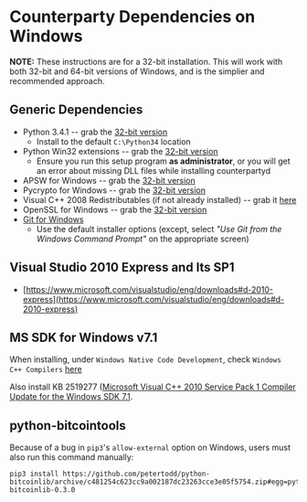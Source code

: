# Counterparty Dependencies on Windows

**NOTE:** These instructions are for a 32-bit installation. This will work with
both 32-bit and 64-bit versions of Windows, and is the simplier and recommended
approach.

## Generic Dependencies

- Python 3.4.1 -- grab the [32-bit version](http://www.python.org/ftp/python/3.4.1/python-3.4.1.msi)
  - Install to the default ``C:\Python34`` location
- Python Win32 extensions -- grab the [32-bit version](http://sourceforge.net/projects/pywin32/files/pywin32/Build%20219/pywin32-219.win32-py3.4.exe/download)
  - Ensure you run this setup program **as administrator**, or you will get an error about missing DLL files while installing counterpartyd
- APSW for Windows -- grab the [32-bit version](https://github.com/rogerbinns/apsw/releases/download/3.8.5-r1/apsw-3.8.5-r1.win32-py3.4.exe)
- Pycrypto for Windows -- grab the [32-bit version](https://s3.amazonaws.com/counterparty-bootstrap/pycrypto-2.6.1.win32-py3.4.exe)
- Visual C++ 2008 Redistributables (if not already installed) -- grab it [here](http://www.microsoft.com/downloads/details.aspx?familyid=9B2DA534-3E03-4391-8A4D-074B9F2BC1BF)
- OpenSSL for Windows -- grab the [32-bit version](http://slproweb.com/download/Win32OpenSSL_Light-1_0_1L.exe)
- [Git for Windows](http://git-scm.com/download/win)
  - Use the default installer options (except, select *"Use Git from the Windows Command Prompt"* on the appropriate screen)


## Visual Studio 2010 Express and Its SP1

* [https://www.microsoft.com/visualstudio/eng/downloads#d-2010-express](https://www.microsoft.com/visualstudio/eng/downloads#d-2010-express)


## MS SDK for Windows v7.1

When installing, under ``Windows Native Code Development``, check
``Windows C++ Compilers`` [here](http://www.microsoft.com/en-us/download/details.aspx?displaylang=en&id=8279)

Also install KB 2519277 ([Microsoft Visual C++ 2010 Service Pack 1 Compiler Update for the Windows SDK 7.1](http://www.microsoft.com/downloads/en/details.aspx?FamilyID=689655b4-c55d-4f9b-9665-2c547e637b70).


## python-bitcointools

Because of a bug in `pip3`'s `allow-external` option on Windows, users must also run this command manually:
```
pip3 install https://github.com/petertodd/python-bitcoinlib/archive/c481254c623cc9a002187dc23263cce3e05f5754.zip#egg=python-bitcoinlib-0.3.0
```
